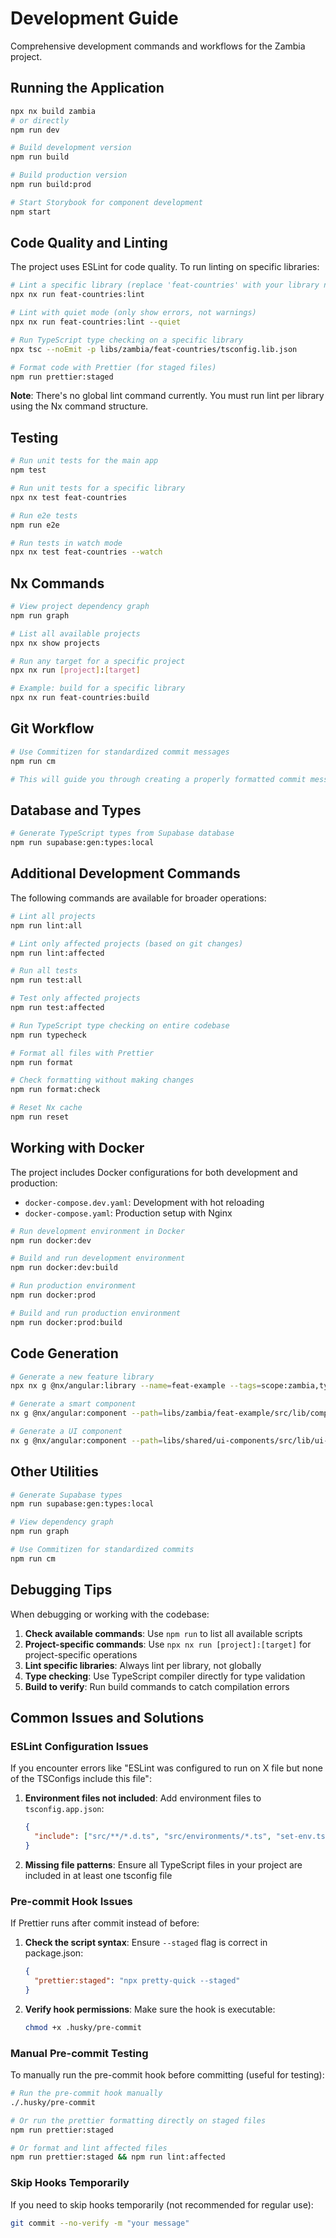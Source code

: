 # Development Guide

Comprehensive development commands and workflows for the Zambia project.

## Running the Application

```bash
npx nx build zambia
# or directly
npm run dev

# Build development version
npm run build

# Build production version
npm run build:prod

# Start Storybook for component development
npm start
```

## Code Quality and Linting

The project uses ESLint for code quality. To run linting on specific libraries:

```bash
# Lint a specific library (replace 'feat-countries' with your library name)
npx nx run feat-countries:lint

# Lint with quiet mode (only show errors, not warnings)
npx nx run feat-countries:lint --quiet

# Run TypeScript type checking on a specific library
npx tsc --noEmit -p libs/zambia/feat-countries/tsconfig.lib.json

# Format code with Prettier (for staged files)
npm run prettier:staged
```

**Note**: There's no global lint command currently. You must run lint per library using the Nx command structure.

## Testing

```bash
# Run unit tests for the main app
npm test

# Run unit tests for a specific library
npx nx test feat-countries

# Run e2e tests
npm run e2e

# Run tests in watch mode
npx nx test feat-countries --watch
```

## Nx Commands

```bash
# View project dependency graph
npm run graph

# List all available projects
npx nx show projects

# Run any target for a specific project
npx nx run [project]:[target]

# Example: build for a specific library
npx nx run feat-countries:build
```

## Git Workflow

```bash
# Use Commitizen for standardized commit messages
npm run cm

# This will guide you through creating a properly formatted commit message
```

## Database and Types

```bash
# Generate TypeScript types from Supabase database
npm run supabase:gen:types:local
```

## Additional Development Commands

The following commands are available for broader operations:

```bash
# Lint all projects
npm run lint:all

# Lint only affected projects (based on git changes)
npm run lint:affected

# Run all tests
npm run test:all

# Test only affected projects
npm run test:affected

# Run TypeScript type checking on entire codebase
npm run typecheck

# Format all files with Prettier
npm run format

# Check formatting without making changes
npm run format:check

# Reset Nx cache
npm run reset
```

## Working with Docker

The project includes Docker configurations for both development and production:

- `docker-compose.dev.yaml`: Development with hot reloading
- `docker-compose.yaml`: Production setup with Nginx

```bash
# Run development environment in Docker
npm run docker:dev

# Build and run development environment
npm run docker:dev:build

# Run production environment
npm run docker:prod

# Build and run production environment
npm run docker:prod:build
```

## Code Generation

```bash
# Generate a new feature library
npx nx g @nx/angular:library --name=feat-example --tags=scope:zambia,type:feat --directory=libs/zambia/feat-example

# Generate a smart component
nx g @nx/angular:component --path=libs/zambia/feat-example/src/lib/components/smart/example --export=true --changeDetection=OnPush --inlineStyle=true --inlineTemplate=true --name=example --type=smart-component

# Generate a UI component
nx g @nx/angular:component --path=libs/shared/ui-components/src/lib/ui-components/example --export=true --changeDetection=OnPush --inlineStyle=true --inlineTemplate=true --name=example --type=ui-component
```

## Other Utilities

```bash
# Generate Supabase types
npm run supabase:gen:types:local

# View dependency graph
npm run graph

# Use Commitizen for standardized commits
npm run cm
```

## Debugging Tips

When debugging or working with the codebase:

1. **Check available commands**: Use `npm run` to list all available scripts
2. **Project-specific commands**: Use `npx nx run [project]:[target]` for project-specific operations
3. **Lint specific libraries**: Always lint per library, not globally
4. **Type checking**: Use TypeScript compiler directly for type validation
5. **Build to verify**: Run build commands to catch compilation errors

## Common Issues and Solutions

### ESLint Configuration Issues

If you encounter errors like "ESLint was configured to run on X file but none of the TSConfigs include this file":

1. **Environment files not included**: Add environment files to `tsconfig.app.json`:

   ```json
   {
     "include": ["src/**/*.d.ts", "src/environments/*.ts", "set-env.ts"]
   }
   ```

2. **Missing file patterns**: Ensure all TypeScript files in your project are included in at least one tsconfig file

### Pre-commit Hook Issues

If Prettier runs after commit instead of before:

1. **Check the script syntax**: Ensure `--staged` flag is correct in package.json:

   ```json
   {
     "prettier:staged": "npx pretty-quick --staged"
   }
   ```

2. **Verify hook permissions**: Make sure the hook is executable:
   ```bash
   chmod +x .husky/pre-commit
   ```

### Manual Pre-commit Testing

To manually run the pre-commit hook before committing (useful for testing):

```bash
# Run the pre-commit hook manually
./.husky/pre-commit

# Or run the prettier formatting directly on staged files
npm run prettier:staged

# Or format and lint affected files
npm run prettier:staged && npm run lint:affected
```

### Skip Hooks Temporarily

If you need to skip hooks temporarily (not recommended for regular use):

```bash
git commit --no-verify -m "your message"
```
